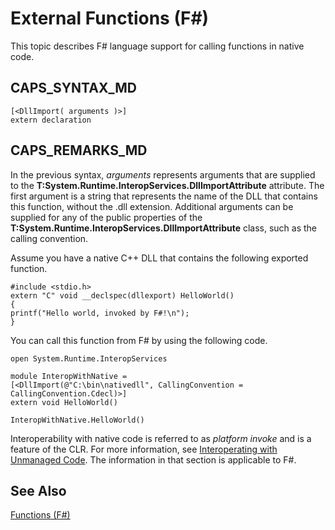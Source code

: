 # External Functions (F#)

This topic describes F# language support for calling functions in native code.


## CAPS_SYNTAX_MD

```
[<DllImport( arguments )>]
extern declaration
```

## CAPS_REMARKS_MD
In the previous syntax, *arguments* represents arguments that are supplied to the **T:System.Runtime.InteropServices.DllImportAttribute** attribute. The first argument is a string that represents the name of the DLL that contains this function, without the .dll extension. Additional arguments can be supplied for any of the public properties of the **T:System.Runtime.InteropServices.DllImportAttribute** class, such as the calling convention.

Assume you have a native C++ DLL that contains the following exported function.


```cpp#
#include <stdio.h>
extern "C" void __declspec(dllexport) HelloWorld()
{
printf("Hello world, invoked by F#!\n");
}
```
You can call this function from F# by using the following code.


```f#
open System.Runtime.InteropServices

module InteropWithNative =
[<DllImport(@"C:\bin\nativedll", CallingConvention = CallingConvention.Cdecl)>]
extern void HelloWorld()

InteropWithNative.HelloWorld()
```
Interoperability with native code is referred to as *platform invoke* and is a feature of the CLR. For more information, see [Interoperating with Unmanaged Code](https://msdn.microsoft.com/en-us/library/sd10k43k.aspx). The information in that section is applicable to F#.


## See Also
[Functions &#40;F&#35;&#41;](Functions+%28F%23%29.md)

